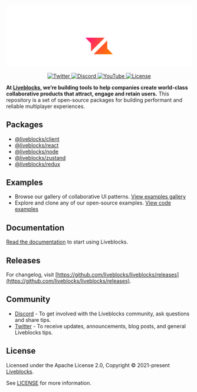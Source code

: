 <p align="center">
  <a href="https://liveblocks.io">
    <img src="https://raw.githubusercontent.com/liveblocks/liveblocks/main/.github/assets/header.svg" alt="Liveblocks" />
  </a>
</p>
<p align="center">
  <a href="https://twitter.com/liveblocks">
    <img src="https://img.shields.io/twitter/follow/liveblocks?style=flat&label=%40liveblocks&logo=twitter&color=0bf&logoColor=fff" alt="Twitter" />
  </a>
  <a href="https://discord.gg/X4YWJuH9VY">
    <img src="https://img.shields.io/discord/913109211746009108?style=flat&label=discord&logo=discord&color=85f&logoColor=fff" alt="Discord" />
  </a>
    <a href="https://www.youtube.com/channel/UCDXT5skWxzOorIQrWG5OT2w">
    <img src="https://img.shields.io/youtube/channel/subscribers/UCDXT5skWxzOorIQrWG5OT2w?style=flat&label=youtube&logo=youtube&color=e14&logoColor=fff" alt="YouTube" />
  </a>
  <a href="https://github.com/liveblocks/liveblocks/blob/main/LICENSE">
    <img src="https://img.shields.io/github/license/liveblocks/liveblocks?style=flat&label=license&logo=github&color=f80&logoColor=fff" alt="License" />
  </a>
</p>

**At [Liveblocks](https://liveblocks.io), we’re building tools to help companies create world-class collaborative products that attract, engage and retain users.** This repository is a set of open-source packages for building performant and reliable multiplayer experiences.

## Packages

- [@liveblocks/client](./packages/liveblocks-client)
- [@liveblocks/react](./packages/liveblocks-react)
- [@liveblocks/node](./packages/liveblocks-node)
- [@liveblocks/zustand](./packages/liveblocks-zustand)
- [@liveblocks/redux](./packages/liveblocks-redux)

## Examples

- Browse our gallery of collaborative UI patterns. [View examples gallery](https://liveblocks.io/examples)
- Explore and clone any of our open-source examples. [View code examples](https://github.com/liveblocks/liveblocks/tree/main/examples)

## Documentation

[Read the documentation](https://liveblocks.io/docs) to start using Liveblocks.

## Releases

For changelog, visit [https://github.com/liveblocks/liveblocks/releases](https://github.com/liveblocks/liveblocks/releases).

## Community

- [Discord](https://discord.gg/X4YWJuH9VY) - To get involved with the Liveblocks community, ask questions and share tips.
- [Twitter](https://twitter.com/liveblocks) - To receive updates, announcements, blog posts, and general Liveblocks tips.

## License

Licensed under the Apache License 2.0, Copyright © 2021-present [Liveblocks](https://liveblocks.io).

See [LICENSE](./LICENSE) for more information.
